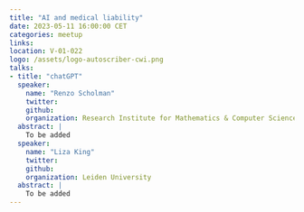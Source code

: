 ```yaml
---
title: "AI and medical liability"
date: 2023-05-11 16:00:00 CET
categories: meetup 
links:
location: V-01-022
logo: /assets/logo-autoscriber-cwi.png
talks:
- title: "chatGPT"
  speaker:
    name: "Renzo Scholman"
    twitter: 
    github: 
    organization: Research Institute for Mathematics & Computer Science (CWI)
  abstract: |
    To be added
  speaker:
    name: "Liza King"
    twitter: 
    github: 
    organization: Leiden University
  abstract: |
    To be added
---
```


